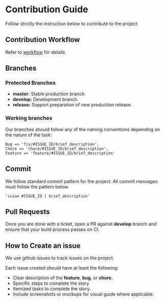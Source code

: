# Contribution Guide

Follow strictly the instruction below to contribute to the project

## Contribution Workflow
Refer to [workflow](https://github.com/waffleio/waffle.io/wiki/Recommended-Workflow-Using-Pull-Requests-&-Automatic-Work-Tracking) for details.

## Branches
### Protected Branches
- **master:** Stable production branch.
- **develop:** Development branch.
- **release:** Support preparation of new production release.

### Working branches
Our branches should follow any of the naming conventions depending on the nature of the task:
```
Bug => 'fix/#ISSUE_ID/brief_description',
Chore => 'chore/#ISSUE_ID/brief_description',
Feature => 'feature/#ISSUE_ID/brief_description'
```

## Commit

We follow standard commit pattern for the project. All commit messages must follow the pattern below.

```'issue #ISSUE_ID | brief_description'```

## Pull Requests

Once you are done with a ticket, open a PR against **develop** branch and ensure that your build process passes on CI.

## How to Create an issue
We use github issues to track issues on the project.

Each issue created should have at least the following:
* Clear description of the **feature**, **bug**, or **chore.**
* Specific steps to complete the story.
* Itemized tasks to complete the story.
* Include screenshots or mockups for visual guide where applicable.

